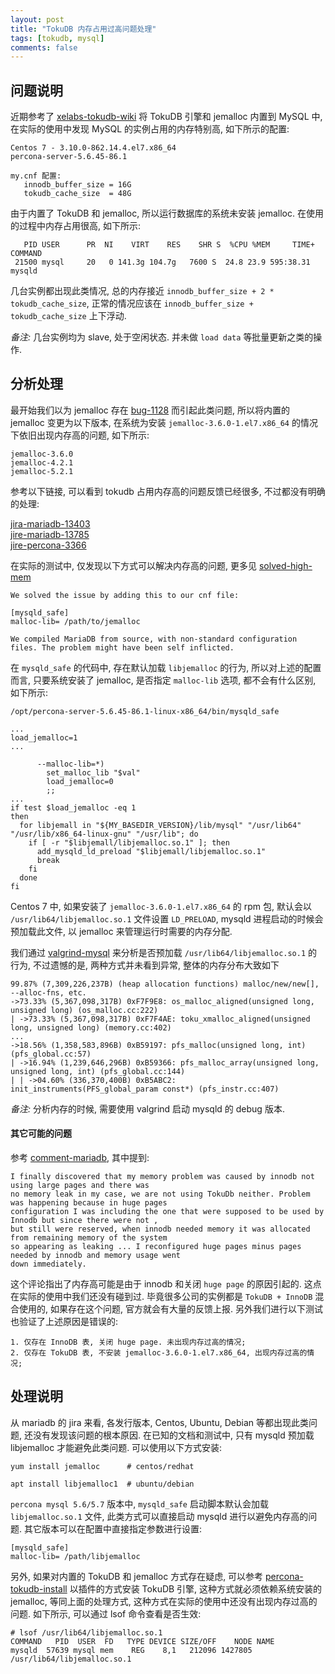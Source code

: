 ```yaml
---
layout: post
title: "TokuDB 内存占用过高问题处理"
tags: [tokudb, mysql]
comments: false
---
```


## 问题说明

近期参考了 [xelabs-tokudb-wiki](https://github.com/xelabs/tokudb/wiki) 将 TokuDB 引擎和 jemalloc 内置到 MySQL 中, 在实际的使用中发现 MySQL 的实例占用的内存特别高, 如下所示的配置:
```
Centos 7 - 3.10.0-862.14.4.el7.x86_64
percona-server-5.6.45-86.1

my.cnf 配置:
   innodb_buffer_size = 16G
   tokudb_cache_size  = 48G
``` 

由于内置了 TokuDB 和 jemalloc, 所以运行数据库的系统未安装 jemalloc. 在使用的过程中内存占用很高, 如下所示:
```
   PID USER      PR  NI    VIRT    RES    SHR S  %CPU %MEM     TIME+ COMMAND                 
 21500 mysql     20   0 141.3g 104.7g   7600 S  24.8 23.9 595:38.31 mysqld
```

几台实例都出现此类情况, 总的内存接近 `innodb_buffer_size + 2 * tokudb_cache_size`, 正常的情况应该在 `innodb_buffer_size + tokudb_cache_size` 上下浮动. 

*备注:* 几台实例均为 slave, 处于空闲状态. 并未做 `load data` 等批量更新之类的操作.

## 分析处理

最开始我们以为 jemalloc 存在 [bug-1128](https://github.com/jemalloc/jemalloc/issues/1128) 而引起此类问题, 所以将内置的 jemalloc 变更为以下版本, 在系统为安装 `jemalloc-3.6.0-1.el7.x86_64` 的情况下依旧出现内存高的问题, 如下所示:
```
jemalloc-3.6.0
jemalloc-4.2.1
jemalloc-5.2.1
```

参考以下链接, 可以看到 tokudb 占用内存高的问题反馈已经很多, 不过都没有明确的处理:

[jira-mariadb-13403](https://jira.mariadb.org/browse/MDEV-13403)  
[jire-mariadb-13785](https://jira.mariadb.org/browse/MDEV-13785)  
[jire-percona-3366](https://jira.percona.com/browse/PS-3366)  

在实际的测试中, 仅发现以下方式可以解决内存高的问题, 更多见 [solved-high-mem](https://jira.mariadb.org/browse/MDEV-16838?focusedCommentId=114869&page=com.atlassian.jira.plugin.system.issuetabpanels:comment-tabpanel#comment-114869)
```
We solved the issue by adding this to our cnf file:

[mysqld_safe]
malloc-lib= /path/to/jemalloc

We compiled MariaDB from source, with non-standard configuration files. The problem might have been self inflicted.
```

在 `mysqld_safe` 的代码中, 存在默认加载 `libjemalloc` 的行为, 所以对上述的配置而言, 只要系统安装了 jemalloc, 是否指定 `malloc-lib` 选项, 都不会有什么区别, 如下所示:

```
/opt/percona-server-5.6.45-86.1-linux-x86_64/bin/mysqld_safe

...
load_jemalloc=1
...

      --malloc-lib=*)
        set_malloc_lib "$val"
        load_jemalloc=0
        ;;
...
if test $load_jemalloc -eq 1
then
  for libjemall in "${MY_BASEDIR_VERSION}/lib/mysql" "/usr/lib64" "/usr/lib/x86_64-linux-gnu" "/usr/lib"; do
    if [ -r "$libjemall/libjemalloc.so.1" ]; then
      add_mysqld_ld_preload "$libjemall/libjemalloc.so.1"
      break
    fi  
  done
fi
```

Centos 7 中, 如果安装了 `jemalloc-3.6.0-1.el7.x86_64` 的 rpm 包, 默认会以 `/usr/lib64/libjemalloc.so.1` 文件设置 `LD_PRELOAD`, mysqld 进程启动的时候会预加载此文件, 以 jemalloc 来管理运行时需要的内存分配. 

我们通过 [valgrind-mysql](https://www.percona.com/blog/2013/01/09/profiling-mysql-memory-usage-with-valgrind-massif/) 来分析是否预加载 `/usr/lib64/libjemalloc.so.1` 的行为, 不过遗憾的是, 两种方式并未看到异常, 整体的内存分布大致如下
```
99.87% (7,309,226,237B) (heap allocation functions) malloc/new/new[], --alloc-fns, etc.
->73.33% (5,367,098,317B) 0xF7F9E8: os_malloc_aligned(unsigned long, unsigned long) (os_malloc.cc:222)
| ->73.33% (5,367,098,317B) 0xF7F4AE: toku_xmalloc_aligned(unsigned long, unsigned long) (memory.cc:402)
...
->18.56% (1,358,583,896B) 0xB59197: pfs_malloc(unsigned long, int) (pfs_global.cc:57)
| ->16.94% (1,239,646,296B) 0xB59366: pfs_malloc_array(unsigned long, unsigned long, int) (pfs_global.cc:144)
| | ->04.60% (336,370,400B) 0xB5ABC2: init_instruments(PFS_global_param const*) (pfs_instr.cc:407)
```

*备注:* 分析内存的时候, 需要使用 valgrind 启动 mysqld 的 debug 版本.

#### 其它可能的问题

参考 [comment-mariadb](https://jira.mariadb.org/browse/MDEV-13403?focusedCommentId=105780&page=com.atlassian.jira.plugin.system.issuetabpanels:comment-tabpanel#comment-105780), 其中提到:
```
I finally discovered that my memory problem was caused by innodb not using large pages and there was 
no memory leak in my case, we are not using TokuDb neither. Problem was happening because in huge pages 
configuration I was including the one that were supposed to be used by Innodb but since there were not , 
but still were reserved, when innodb needed memory it was allocated from remaining memory of the system 
so appearing as leaking ... I reconfigured huge pages minus pages needed by innodb and memory usage went 
down immediately.
```

这个评论指出了内存高可能是由于 innodb 和关闭 `huge page` 的原因引起的. 这点在实际的使用中我们还没有碰到过. 毕竟很多公司的实例都是 `TokuDB + InnoDB` 混合使用的, 如果存在这个问题, 官方就会有大量的反馈上报. 另外我们进行以下测试也验证了上述原因是错误的:
```
1. 仅存在 InnoDB 表, 关闭 huge page. 未出现内存过高的情况;
2. 仅存在 TokuDB 表, 不安装 jemalloc-3.6.0-1.el7.x86_64, 出现内存过高的情况;
```

## 处理说明

从 mariadb 的 jira 来看, 各发行版本, Centos, Ubuntu, Debian 等都出现此类问题, 还没有发现该问题的根本原因. 在已知的文档和测试中, 只有 mysqld 预加载 libjemalloc 才能避免此类问题. 可以使用以下方式安装:
```
yum install jemalloc      # centos/redhat

apt install libjemalloc1  # ubuntu/debian
```

`percona mysql 5.6/5.7` 版本中, `mysqld_safe` 启动脚本默认会加载 `libjemalloc.so.1` 文件, 此类方式可以直接启动 mysqld 进行以避免内存高的问题. 其它版本可以在配置中直接指定参数进行设置:
```
[mysqld_safe]
malloc-lib= /path/libjemalloc
```

另外, 如果对内置的 TokuDB 和 jemalloc 方式存在疑虑, 可以参考 [percona-tokudb-install](https://www.percona.com/doc/percona-server/LATEST/tokudb/tokudb_installation.html) 以插件的方式安装 TokuDB 引擎,  这种方式就必须依赖系统安装的 jemalloc, 等同上面的处理方式, 这种方式在实际的使用中还没有出现内存过高的问题. 如下所示, 可以通过 lsof 命令查看是否生效:

```
# lsof /usr/lib64/libjemalloc.so.1 
COMMAND   PID  USER  FD   TYPE DEVICE SIZE/OFF    NODE NAME
mysqld  57639 mysql mem    REG    8,1   212096 1427805 /usr/lib64/libjemalloc.so.1
```


